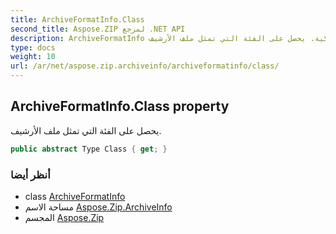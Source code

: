 ```yaml
---
title: ArchiveFormatInfo.Class
second_title: Aspose.ZIP لمرجع .NET API
description: ArchiveFormatInfo ملكية. يحصل على الفئة التي تمثل ملف الأرشيف.
type: docs
weight: 10
url: /ar/net/aspose.zip.archiveinfo/archiveformatinfo/class/
---
```

## ArchiveFormatInfo.Class property

يحصل على الفئة التي تمثل ملف الأرشيف.

```csharp
public abstract Type Class { get; }
```

### أنظر أيضا

* class [ArchiveFormatInfo](../)
* مساحة الاسم [Aspose.Zip.ArchiveInfo](../../archiveformatinfo/)
* المجسم [Aspose.Zip](../../../)


